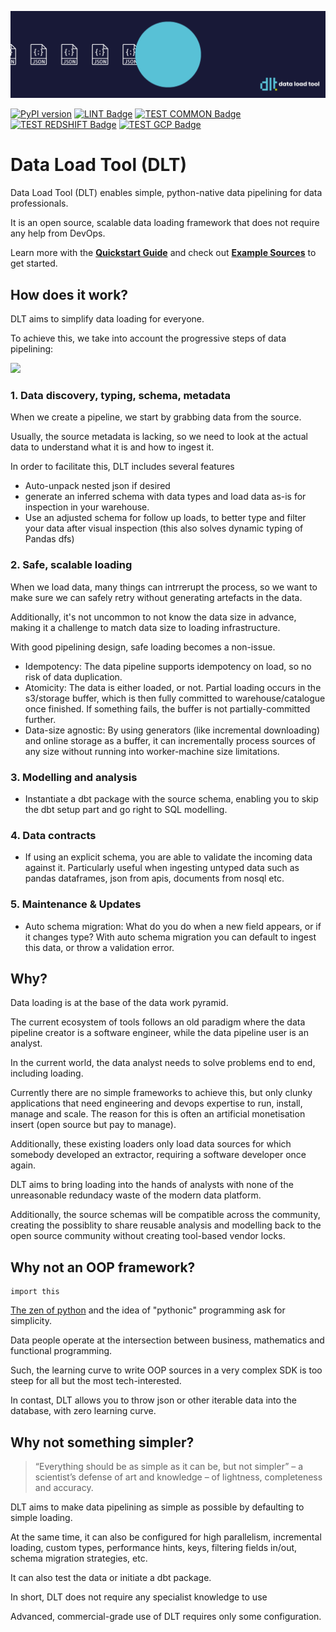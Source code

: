 ![](docs/DLT-Pacman-Big.gif)

<p align="center">

[![PyPI version](https://badge.fury.io/py/python-dlt.svg)](https://pypi.org/project/python-dlt/)
[![LINT Badge](https://github.com/scale-vector/dlt/actions/workflows/lint.yml/badge.svg)](https://github.com/scale-vector/dlt/actions/workflows/lint.yml)
[![TEST COMMON Badge](https://github.com/scale-vector/dlt/actions/workflows/test_common.yml/badge.svg)](https://github.com/scale-vector/dlt/actions/workflows/test_common.yml)
[![TEST REDSHIFT Badge](https://github.com/scale-vector/dlt/actions/workflows/test_loader_redshift.yml/badge.svg)](https://github.com/scale-vector/dlt/actions/workflows/test_loader_redshift.yml)
[![TEST GCP Badge](https://github.com/scale-vector/dlt/actions/workflows/test_loader_gcp.yml/badge.svg)](https://github.com/scale-vector/dlt/actions/workflows/test_loader_gcp.yml)

</p>

# Data Load Tool (DLT)

Data Load Tool (DLT) enables simple, python-native data pipelining for data professionals. 

It is an open source, scalable data loading framework that does not require any help from DevOps.

Learn more with the **[Quickstart Guide](QUICKSTART.md)** and check out **[Example Sources](examples/README.md)** to get started.

## How does it work?

DLT aims to simplify data loading for everyone.


To achieve this, we take into account the progressive steps of data pipelining:

![](docs/DLT_Diagram_1.jpg)
### 1. Data discovery, typing, schema, metadata

When we create a pipeline, we start by grabbing data from the source.

Usually, the source metadata is lacking, so we need to look at the actual data to understand what it is and how to ingest it.

In order to facilitate this, DLT includes several features
* Auto-unpack nested json if desired
* generate an inferred schema with data types and load data as-is for inspection in your warehouse.
* Use an adjusted schema for follow up loads, to better type and filter your data after visual inspection (this also solves dynamic typing of Pandas dfs)

### 2. Safe, scalable loading

When we load data, many things can intrrerupt the process, so we want to make sure we can safely retry without generating artefacts in the data.

Additionally, it's not uncommon to not know the data size in advance, making it a challenge to match data size to loading infrastructure.

With good pipelining design, safe loading becomes a non-issue.

* Idempotency: The data pipeline supports idempotency on load, so no risk of data duplication.
* Atomicity: The data is either loaded, or not. Partial loading occurs in the s3/storage buffer, which is then fully committed to warehouse/catalogue once finished. If something fails, the buffer is not partially-committed further.
* Data-size agnostic: By using generators (like incremental downloading) and online storage as a buffer, it can incrementally process sources of any size without running into worker-machine size limitations.


### 3. Modelling and analysis

* Instantiate a dbt package with the source schema, enabling you to skip the dbt setup part and go right to SQL modelling.


### 4. Data contracts

* If using an explicit schema, you are able to validate the incoming data against it. Particularly useful when ingesting untyped data such as pandas dataframes, json from apis, documents from nosql etc.

### 5. Maintenance & Updates

* Auto schema migration: What do you do when a new field appears, or if it changes type? With auto schema migration you can default to ingest this data, or throw a validation error.

## Why?

Data loading is at the base of the data work pyramid.

The current ecosystem of tools follows an old paradigm where the data pipeline creator is a software engineer, while the data pipeline user is an analyst.

In the current world, the data analyst needs to solve problems end to end, including loading.

Currently there are no simple frameworks to achieve this, but only clunky applications that need engineering and devops expertise to run, install, manage and scale. The reason for this is often an artificial monetisation insert (open source but pay to manage).

Additionally, these existing loaders only load data sources for which somebody developed an extractor, requiring a software developer once again.

DLT aims to bring loading into the hands of analysts with none of the unreasonable redundacy waste of the modern data platform.

Additionally, the source schemas will be compatible across the community, creating the possiblity to share reusable analysis and modelling back to the open source community without creating tool-based vendor locks.


## Why not an OOP framework?

```
import this
```
[The zen of python](!https://peps.python.org/pep-0020/#the-zen-of-python) and the idea of "pythonic" programming ask for simplicity.

Data people operate at the intersection between business, mathematics and functional programming.

Such, the learning curve to write OOP sources in a very complex SDK is too steep for all but the most tech-interested.

In contast, DLT allows you to throw json or other iterable data into the database, with zero learning curve.

## Why not something simpler?

> “Everything should be as simple as it can be, but not simpler” – a scientist’s defense of art and knowledge – of lightness, completeness and accuracy.

DLT aims to make data pipelining as simple as possible by defaulting to simple loading.

At the same time, it can also be configured for high parallelism, incremental loading, custom types, performance hints, keys, filtering fields in/out, schema migration strategies, etc.

It can also test the data or initiate a dbt package.

In short, DLT does not require any specialist knowledge to use

Advanced, commercial-grade use of DLT requires only some configuration.



